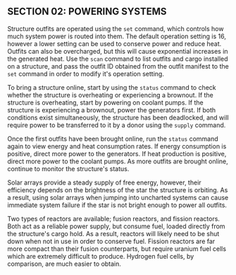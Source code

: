 ## SECTION 02: POWERING SYSTEMS

Structure outfits are operated using the `set` command, which controls how much system power is routed into them. The default operation setting is 16, however a lower setting can be used to conserve power and reduce heat. Outfits can also be overcharged, but this will cause exponential increases in the generated heat. Use the `scan` command to list outfits and cargo installed on a structure, and pass the outfit ID obtained from the outfit manifest to the `set` command in order to modify it's operation setting.

To bring a structure online, start by using the `status` command to check whether the structure is overheating or experiencing a brownout. If the structure is overheating, start by powering on coolant pumps. If the structure is experiencing a brownout, power the generators first. If both conditions exist simultaneously, the structure has been deadlocked, and will require power to be transferred to it by a donor using the `supply` command.

Once the first outfits have been brought online, run the `status` command again to view energy and heat consumption rates. If energy consumption is positive, direct more power to the generators. If heat production is positive, direct more power to the coolant pumps. As more outfits are brought online, continue to monitor the structure's status.

Solar arrays provide a steady supply of free energy, however, their efficiency depends on the brightness of the star the structure is orbiting. As a result, using solar arrays when jumping into uncharted systems can cause immediate system failure if the star is not bright enough to power all outfits.

Two types of reactors are available; fusion reactors, and fission reactors. Both act as a reliable power supply, but consume fuel, loaded directly from the structure's cargo hold. As a result, reactors will likely need to be shut down when not in use in order to conserve fuel. Fission reactors are far more compact than their fusion counterparts, but require uranium fuel cells which are extremely difficult to produce. Hydrogen fuel cells, by comparison, are much easier to obtain.

